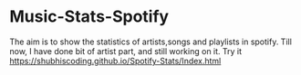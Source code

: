# Music-Stats-Spotify
The aim is to show the statistics of artists,songs and playlists in spotify.
Till now, I have done bit of artist part, and still working on it.
Try it https://shubhiscoding.github.io/Spotify-Stats/Index.html
